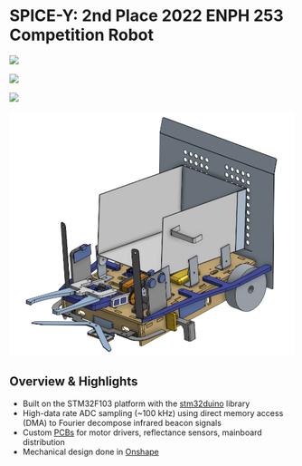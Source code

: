 # SPICE-Y: 2nd Place 2022 ENPH 253 Competition Robot 

![](img/bot.png)  

![](img/top.png)

![](img/bottom.png)

![](img/cad.PNG)

## Overview & Highlights
- Built on the STM32F103 platform with the [stm32duino](https://github.com/stm32duino/Arduino_Core_STM32) library
- High-data rate ADC sampling (~100 kHz) using direct memory access (DMA) to Fourier decompose infrared beacon signals
- Custom [PCBs](https://github.com/akoen/SPICEBot/blob/main/pcbs/SPICEBot.pdf) for motor drivers, reflectance sensors, mainboard distribution
- Mechanical design done in [Onshape](https://cad.onshape.com/documents/5972b9c60e919ab1b13b074c/w/5fe346639d96b627bb4d7038/e/e34fbf874ea22aab1deaf443)